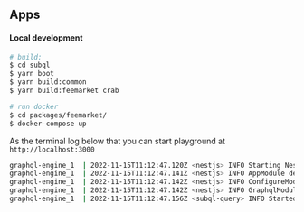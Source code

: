 ## Apps

#### Local development

```bash
# build:
$ cd subql
$ yarn boot
$ yarn build:common
$ yarn build:feemarket crab

# run docker
$ cd packages/feemarket/
$ docker-compose up
```

As the terminal log below that you can start playground at `http://localhost:3000`

```bash
graphql-engine_1  | 2022-11-15T11:12:47.120Z <nestjs> INFO Starting Nest application...
graphql-engine_1  | 2022-11-15T11:12:47.141Z <nestjs> INFO AppModule dependencies initialized
graphql-engine_1  | 2022-11-15T11:12:47.142Z <nestjs> INFO ConfigureModule dependencies initialized
graphql-engine_1  | 2022-11-15T11:12:47.142Z <nestjs> INFO GraphqlModule dependencies initialized
graphql-engine_1  | 2022-11-15T11:12:47.156Z <subql-query> INFO Started playground at http://localhost:3000
```
